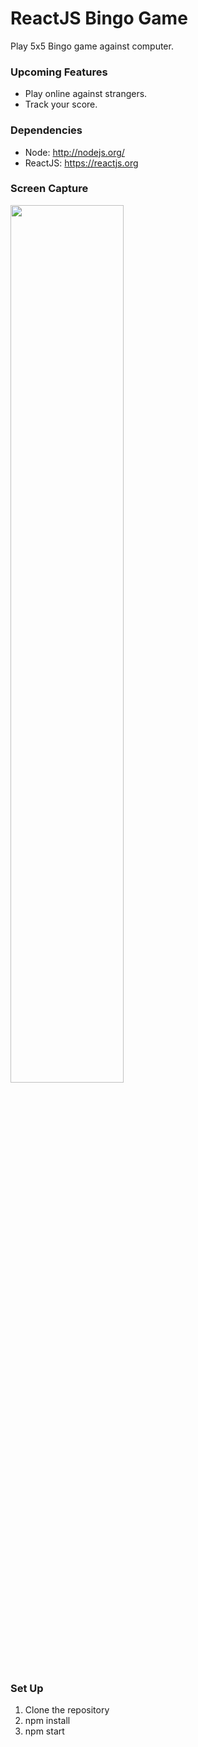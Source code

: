 # ReactJS Bingo Game

Play 5x5 Bingo game against computer.

### Upcoming Features

- Play online against strangers.
- Track your score.

### Dependencies

- Node: http://nodejs.org/
- ReactJS: https://reactjs.org

### Screen Capture

<img src="https://user-images.githubusercontent.com/25631890/83363791-d6af5400-a3a4-11ea-93e3-42e650d4b4af.JPG" width="60%">

### Set Up

1. Clone the repository
2. npm install
3. npm start
